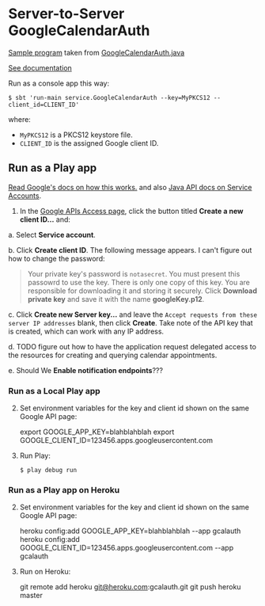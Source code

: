 # Server-to-Server GoogleCalendarAuth #
[Sample program](src/main/java/GoogleCalendarAuth.java) taken from
[GoogleCalendarAuth.java](https://code.google.com/p/gcs-admin-toolkit/source/browse/trunk/src/auth/GoogleCalendarAuth.java)

[See documentation](https://code.google.com/p/gcs-admin-toolkit/wiki/GCSAuthentication)

Run as a console app this way:

    $ sbt 'run-main service.GoogleCalendarAuth --key=MyPKCS12 --client_id=CLIENT_ID'

where:

 - `MyPKCS12` is a PKCS12 keystore file.
 - `CLIENT_ID` is the assigned Google client ID.


## Run as a Play app ##
[Read Google's docs on how this works.](https://developers.google.com/accounts/docs/OAuth2#serviceaccount) and also
[Java API docs on Service Accounts](https://code.google.com/p/google-api-java-client/wiki/OAuth2#Service_Accounts).

 1. In the [Google APIs Access page](https://code.google.com/apis/console/?pli=1#project:552677350300:access),
 click the button titled **Create a new client ID...** and:

  a. Select **Service account**.

  b. Click **Create client ID**. The following message appears. I can't figure out how to change the password:

> Your private key's password is `notasecret`. You must present this passowrd to use the key. There is only one copy of this key.
 You are responsible for downloading it and storing it securely. Click **Download private key** and save it with the name **googleKey.p12**.

  c. Click **Create new Server key...** and leave the `Accept requests from these server IP addresses` blank, then click **Create**.
     Take note of the API key that is created, which can work with any IP address.

  d. TODO figure out how to have the application request delegated access to the resources for creating and querying calendar appointments.

  e. Should We **Enable notification endpoints**???

### Run as a Local Play app ###
 2. Set environment variables for the key and client id shown on the same Google API page:


    export GOOGLE_APP_KEY=blahblahblah
    export GOOGLE_CLIENT_ID=123456.apps.googleusercontent.com

 3. Run Play:

    `$ play debug run`


### Run as a Play app on Heroku ###

 2. Set environment variables for the key and client id shown on the same Google API page:


    heroku config:add GOOGLE_APP_KEY=blahblahblah --app gcalauth
    heroku config:add GOOGLE_CLIENT_ID=123456.apps.googleusercontent.com --app gcalauth

 3. Run on Heroku:


    git remote add heroku git@heroku.com:gcalauth.git
    git push heroku master
